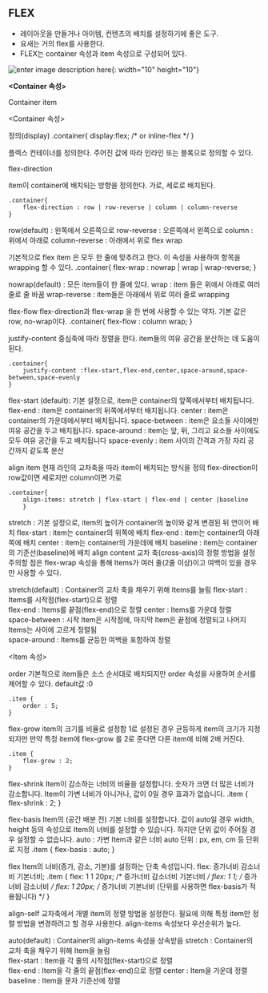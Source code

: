## FLEX

-   레이아웃을 만들거나 아이템, 컨텐츠의 배치를 설정하기에 좋은 도구.
-   요새는 거의 flex를 사용한다.
-   FLEX는 container 속성과 item 속성으로 구성되어 있다.

![enter image description here](https://css-tricks.com/wp-content/uploads/2018/10/01-container.svg){: width="10" height="10"}

**<Container 속성>**




Container						     item


<Container 속성>

정의(display)
    .container{
        display:flex; /* or inline-flex */
    }

플렉스 컨테이너를 정의한다. 주어진 값에 따라 인라인 또는 블록으로 정의할 수 있다.

flex-direction






item이 container에 배치되는 방향을 정의한다.
가로, 세로로 배치된다.

    .container{
        flex-direction : row | row-reverse | column | column-reverse
    }

row(default) : 왼쪽에서 오른쪽으로 
row-reverse : 오른쪽에서 왼쪽으로
column : 위에서 아래로
column-reverse : 아래에서 위로
flex wrap

기본적으로 flex item 은 모두 한 줄에 맞추려고 한다.
		이 속성을 사용하여 항목을 wrapping 할 수 있다.
    .container{
        flex-wrap : nowrap | wrap | wrap-reverse;
    }

nowrap(default) : 모든 item들이 한 줄에 있다.
wrap : item 들은 위에서 아래로 여러 줄로 줄 바꿈
wrap-reverse : item들은 아래에서 위로 여러 줄로 wrapping 

flex-flow
flex-direction과 flex-wrap 을 한 번에 사용할 수 있는 약자.
기본 값은 row, no-wrap이다.
    .container{
        flex-flow : column wrap;
    }

justify-content
중심축에 따라 정렬을 한다.
item들의 여유 공간을 분산하는 데 도움이 된다.


















    .container{
        justify-content :flex-start,flex-end,center,space-around,space-between,space-evenly
    }

flex-start (default): 기본 설정으로, item은 container의 앞쪽에서부터 배치됩니다.
flex-end : item은 container의 뒤쪽에서부터 배치됩니다.
center : item은 container의 가운데에서부터 배치됩니다.
space-between : item은 요소들 사이에만 여유 공간을 두고 배치됩니다.
space-around : item는 앞, 뒤, 그리고 요소들 사이에도 모두 여유 공간을 두고 배치됩니다
space-evenly : item 사이의 간격과 가장 자리 공간까지 같도록 분산

align item 
현재 라인의 교차축을 따라 item이 배치되는 방식을 정의
flex-direction이 row값이면 세로지만 column이면 가로




















    .container{
        align-items: stretch | flex-start | flex-end | center |baseline
        }

stretch : 기본 설정으로, item의 높이가 container의 높이와 같게 변경된 뒤 연이어 배치
 flex-start : item는 container의 위쪽에 배치
 flex-end : item는 container의 아래쪽에 배치
 center : item는 container의 가운데에 배치
baseline : item는 container의 기준선(baseline)에 배치
align content 
교차 축(cross-axis)의 정렬 방법을 설정
주의할 점은 flex-wrap 속성을 통해 Items가 여러 줄(2줄 이상)이고 여백이 있을 경우만 사용할 수 있다.

stretch(default) : Container의 교차 축을 채우기 위해 Items를 늘림
flex-start : Items를 시작점(flex-start)으로 정렬	
flex-end : Items를 끝점(flex-end)으로 정렬	
center : Items를 가운데 정렬	
space-between : 시작 Item은 시작점에, 마지막 Item은 끝점에 정렬되고 나머지 Items는 사이에 고르게 정렬됨	
space-around : Items를 균등한 여백을 포함하여 정렬















<Item 속성>

order
기본적으로 item들은 소스 순서대로 배치되지만
order 속성을 사용하여 순서를 제어할 수 있다.
default값 :0

    .item {
        order : 5;
    }

flex-grow 
item의 크기를 비율로 설정함
1로 설정된 경우 균등하게 item의 크기가 지정되지만 만약 특정 item에 flex-grow 를 2로 준다면 다른 item에 비해 2배 커진다.

    .item {
        flex-grow : 2;
    }

flex-shrink
Item이 감소하는 너비의 비율을 설정합니다.
숫자가 크면 더 많은 너비가 감소합니다.
Item이 가변 너비가 아니거나, 값이 0일 경우 효과가 없습니다.
    .item {
        flex-shrink : 2;
    }

flex-basis
Item의 (공간 배분 전) 기본 너비를 설정합니다.
값이 auto일 경우 width, height 등의 속성으로 Item의 너비를 설정할 수 있습니다.
하지만 단위 값이 주어질 경우 설정할 수 없습니다.
auto : 가변 Item과 같은 너비	auto
단위 : px, em, cm 등 단위로 지정
    .item {
        flex-basis : auto;
    }

flex 
Item의 너비(증가, 감소, 기본)를 설정하는 단축 속성입니다.
flex: 증가너비 감소너비 기본너비;
.item {
    flex: 1 1 20px;  /* 증가너비 감소너비 기본너비 */
    flex: 1 1;  /* 증가너비 감소너비 */
    flex: 1 20px;  /* 증가너비 기본너비 (단위를 사용하면 flex-basis가 적용됩니다) */
  }

align-self 
교차축에서 개별 item의 정렬 방법을 설정한다. 
필요에 의해 특정 item만 정렬 방법을 변경하려고 할 경우 사용한다.
align-items 속성보다 우선순위가 높다.

auto(default) : Container의 align-items 속성을 상속받음
stretch : Container의 교차 축을 채우기 위해 Item을 늘림	
flex-start : Item을 각 줄의 시작점(flex-start)으로 정렬	
flex-end : Item을 각 줄의 끝점(flex-end)으로 정렬	
center : Item을 가운데 정렬	
baseline : Item을 문자 기준선에 정렬
